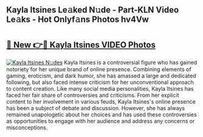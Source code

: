 ## Kayla Itsines Le𝚊ked N𝚞de - Part-KLN Video Le𝚊ks - Hot Onlyf𝚊ns Photos hv4Vw

# <h2><a href="http://ab55089.deff.icu/?id=Kayla+Itsines">🔗 New 👉🔴 Kayla Itsines VIDEO Photos</a></h2>

[![Kayla Itsines N𝚞des](https://i.imgur.com/rIISA9y.gif)](http://ab55089.deff.icu/?id=Kayla+Itsines)
Kayla Itsines is a controversial figure who has gained notoriety for her unique brand of online presence. Combining elements of gaming, eroticism, and dark humor, she has amassed a large and dedicated following, but also faced intense criticism for her unconventional approach to content creation. Like many social media personalities, Kayla Itsines has faced her fair share of controversies and criticisms. From her explicit content to her involvement in various feuds, Kayla Itsines's online presence has been a subject of debate and discussion. However, she has always remained unapologetic about her choices and has used these controversies as opportunities to engage with her audience and address any concerns or misconceptions.
